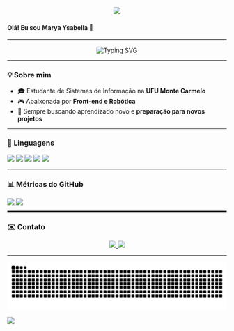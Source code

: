 <p align="center">
  <img src="https://media3.giphy.com/media/v1.Y2lkPTc5MGI3NjExcHNpN3Bsb2RtYjFjYm53a3AyYzJtNDYwaDJ3aDFlNW9tb21tdjJkcCZlcD12MV9pbnRlcm5hbF9naWZfYnlfaWQmY3Q9Zw/k8kITi9SAwe9JWbUaH/giphy.gif" width="300px"/>
</p>

<h4>Olá! Eu sou Marya Ysabella 👋</h4>
<hr style="border:0.5px solid #333; margin: 10px 0;" />
<p align="center">
  <img src="https://readme-typing-svg.herokuapp.com?font=Fira+Code&size=17&duration=3000&pause=1000&color=00FF00&center=true&vCenter=true&width=500&lines=Foco+em+C+%2F+Estruturas+de+Dados+%2F+Web;Apaixonada+por+café+☕" alt="Typing SVG" />
</p>

<hr>

### 💡 Sobre mim
- 🎓 Estudante de Sistemas de Informação na **UFU Monte Carmelo**   
- 🎮 Apaixonada por **Front-end e Robótica**  
- 🌱 Sempre buscando aprendizado novo e **preparação para novos projetos**
---

<h3>🔧 Linguagens</h3>
<p >
  <img height="16" src="https://cdn.jsdelivr.net/gh/devicons/devicon/icons/c/c-original.svg" />
  <img src="https://cdn.jsdelivr.net/gh/devicons/devicon/icons/arduino/arduino-original.svg" width="23"/>
  <img src="https://cdn.jsdelivr.net/gh/devicons/devicon/icons/javascript/javascript-original.svg" width="23"/>
  <img src="https://cdn.jsdelivr.net/gh/devicons/devicon/icons/html5/html5-original.svg" width="23"/>
  <img src="https://cdn.jsdelivr.net/gh/devicons/devicon/icons/css3/css3-original.svg" width="23"/>


  <!-- Adicione outras linguagens aqui -->
</p>

---

<div>
  <h3>📊 Métricas do GitHub</h3>
  
  <a href="https://github.com/ysabellyysa">
    <img height="180em" src="https://github-readme-stats.vercel.app/api?username=ysabellyysa&show_icons=true&theme=tokyonight&hide_border=false&title_color=ff79c6&text_color=ffffff&icon_color=79ff97&bg_color=0d1117"/>
    <img height="180em" src="https://streak-stats.demolab.com/?user=ysabellyysa&theme=tokyonight&hide_border=false"/>
  </a>
</div>
<hr style="border:0.5px solid #333; margin: 10px 0;" />

<h3>✉️ Contato</h3>
<p align="center">
  <a href="mailto:maryaysabellacolatino17@gmail.com">
    <img src="https://img.shields.io/badge/Gmail-D14836?style=for-the-badge&logo=gmail&logoColor=white" />
  </a>
  <a href="https://www.linkedin.com/in/marya-ysabella-colatino-a239a12a8/">
    <img src="https://img.shields.io/badge/LinkedIn-0A66C2?style=for-the-badge&logo=linkedin&logoColor=white" />
  </a>
</p>
<hr>
<div align="center">
  <img src="https://raw.githubusercontent.com/ysabellyysa/ysabellyysa/output/github-contribution-grid-snake.svg" alt="Snake Animation" />
</div>
<p>
  <img src="https://media1.giphy.com/media/v1.Y2lkPTc5MGI3NjExajU3aGdwZDc1NzJxZDZkbmRxM2xlOGt1Zjg4aWxlZmdqM290Nng3dSZlcD12MV9pbnRlcm5hbF9naWZfYnlfaWQmY3Q9Zw/jAe22Ec5iICCk/giphy.gif" width="200px"/>
</p>
